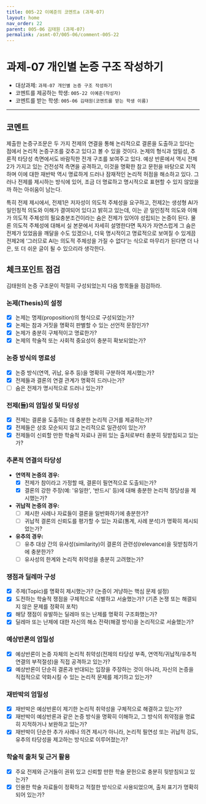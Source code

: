 ```yaml
---
title: 005-22 이예준의 코멘트a (과제-07) 
layout: home
nav_order: 22
parent: 005-06 김태원 (과제-07)
permalink: /asmt-07/005-06/comment-005-22
---
```


# 과제-07 개인별 논증 구조 작성하기

- 대상과제: `과제-07 개인별 논증 구조 작성하기`
- 코멘트를 제공하는 학생: `005-22 이예준(작성자)` 
- 코멘트를 받는 학생: `005-06 김태원(코멘트를 받는 학생 이름)` 

---

## 코멘트

제출한 논증구조문은 두 가지 전제의 연결을 통해 논리적으로 결론을 도출하고 있다는 점에서 논리적 논증구조를 갖추고 있다고 볼 수 있을 것이다. 논제의 형식과 엄밀성, 추론적 타당성 측면에서도 바람직한 전개 구조를 보여주고 있다. 예상 반론에서 역시 전제2가 가지고 있는 건전성적 측면을 공격하고, 이것을 명확한 참고 문헌을 바탕으로 지적하며 이에 대한 재반박 역시 명료하게 드러나 잠재적인 논리적 허점을 해소하고 있다. 그러나 전제를 제시하는 방식에 있어, 조금 더 명료하고 명시적으로 표현할 수 있지 않았을까 하는 아쉬움이 남는다.

특히 전제 제시에서, 전제1은 저자성이 의도적 주체성을 요구하고, 전제2는 생성형 AI가 일인칭적 의도와 이해가 결여되어 있다고 밝히고 있는데, 이는 곧 일인칭적 의도와 이해가 의도적 주체성의 필요충분조건이라는 숨은 전제가 있어야 성립되는 논증이 된다. 물론 의도적 주체성에 대해서 실 본문에서 자세히 설명한다면 독자가 자연스럽게 그 숨은 전제가 있었음을 깨달을 수도 있겠으나, 더욱 명시적이고 명료적으로 보여질 수 있게끔 전제2에 ‘그러므로 AI는 의도적 주체성을 가질 수 없다’는 식으로 마무리가 된다면 더 나은, 또 더 쉬운 글이 될 수 있으리라 생각한다.

## 체크포인트 점검

김태원의 논증 구조문이 적절히 구성되었는지 다음 항목들을 점검하라.

### **논제(Thesis)의 설정**
- [x] 논제는 명제(proposition)의 형식으로 구성되었는가?
- [x] 논제는 참과 거짓을 명확히 판별할 수 있는 선언적 문장인가?
- [x] 논제가 충분히 구체적이고 명료한가?
- [x] 논제의 학술적 또는 사회적 중요성이 충분히 확보되었는가?

### **논증 방식의 명료성**
- [x] 논증 방식(연역, 귀납, 유추 등)을 명확히 구분하여 제시했는가?
- [x] 전제들과 결론의 연결 관계가 명확히 드러나는가?
- [ ] 숨은 전제가 명시적으로 드러나 있는가?

### **전제(들)의 엄밀성 및 타당성**
- [x] 전제는 결론을 도출하는 데 충분한 논리적 근거를 제공하는가?
- [x] 전제들은 상호 모순되지 않고 논리적으로 일관성이 있는가?
- [x] 전제들이 신뢰할 만한 학술적 자료나 권위 있는 출처로부터 충분히 뒷받침되고 있는가?

### **추론적 연결의 타당성**
- **연역적 논증의 경우:**
  - [x] 전제가 참이라고 가정할 때, 결론이 필연적으로 도출되는가?
  - [x] 결론의 강한 주장(예: '유일한', '반드시' 등)에 대해 충분한 논리적 정당성을 제시했는가?

- **귀납적 논증의 경우:**
  - [ ] 제시한 사례나 자료들이 결론을 일반화하기에 충분한가?
  - [ ] 귀납적 결론의 신뢰도를 평가할 수 있는 자료(통계, 사례 분석)가 명확히 제시되었는가?

- **유추의 경우:**
  - [ ] 유추 대상 간의 유사성(similarity)이 결론의 관련성(relevance)을 뒷받침하기에 충분한가?
  - [ ] 유사성의 한계와 논리적 취약성을 충분히 고려했는가?

### **쟁점과 딜레마 구성**
- [x] 주제(Topic)를 명확히 제시했는가? (논증이 겨냥하는 핵심 문제 설정)
- [x] 도전하는 학술적 쟁점을 구체적으로 식별하고 서술했는가? (기존 논쟁 또는 해결되지 않은 문제를 정확히 포착)
- [x] 해당 쟁점이 유발하는 딜레마 또는 난제를 명확히 구조화했는가?
- [x] 딜레마 또는 난제에 대한 자신의 해소 전략(해결 방식)을 논리적으로 서술했는가?

### **예상반론의 엄밀성**
- [x] 예상반론이 논증 자체의 논리적 취약성(전제의 타당성 부족, 연역적/귀납적/유추적 연결의 부적절성)을 직접 공격하고 있는가?
- [x] 예상반론이 단순히 결론과 반대되는 입장을 주장하는 것이 아니라, 자신의 논증을 직접적으로 약화시킬 수 있는 논리적 문제를 제기하고 있는가?

### **재반박의 엄밀성**
- [x] 재반박은 예상반론이 제기한 논리적 취약성을 구체적으로 해결하고 있는가?
- [x] 재반박이 예상반론과 같은 논증 방식을 명확히 이해하고, 그 방식의 취약점을 명료히 지적하거나 보완하고 있는가?
- [x] 재반박이 단순한 추가 사례나 의견 제시가 아니라, 논리적 필연성 또는 귀납적 강도, 유추의 타당성을 제고하는 방식으로 이루어졌는가?

### **학술적 출처 및 근거 활용**
- [x] 주요 전제와 근거들이 권위 있고 신뢰할 만한 학술 문헌으로 충분히 뒷받침되고 있는가?
- [x] 인용한 학술 자료들이 정확하고 적절한 방식으로 사용되었으며, 출처 표기가 명확히 되어 있는가?
